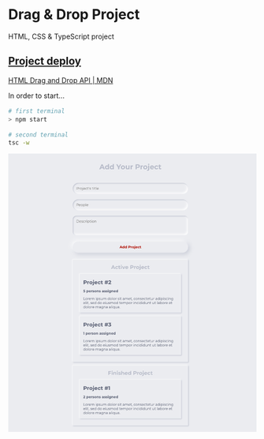 # Drag & Drop Project

HTML, CSS & TypeScript project

## [Project deploy](https://unclekoin.github.io/ts-html-dom-elements-app/)

[HTML Drag and Drop API | MDN](https://developer.mozilla.org/en-US/docs/Web/API/HTML_Drag_and_Drop_API)

In order to start...

```bash
# first terminal
> npm start
```

```bash
# second terminal
tsc -w
```

![screenshot](assets/screenshot.png)